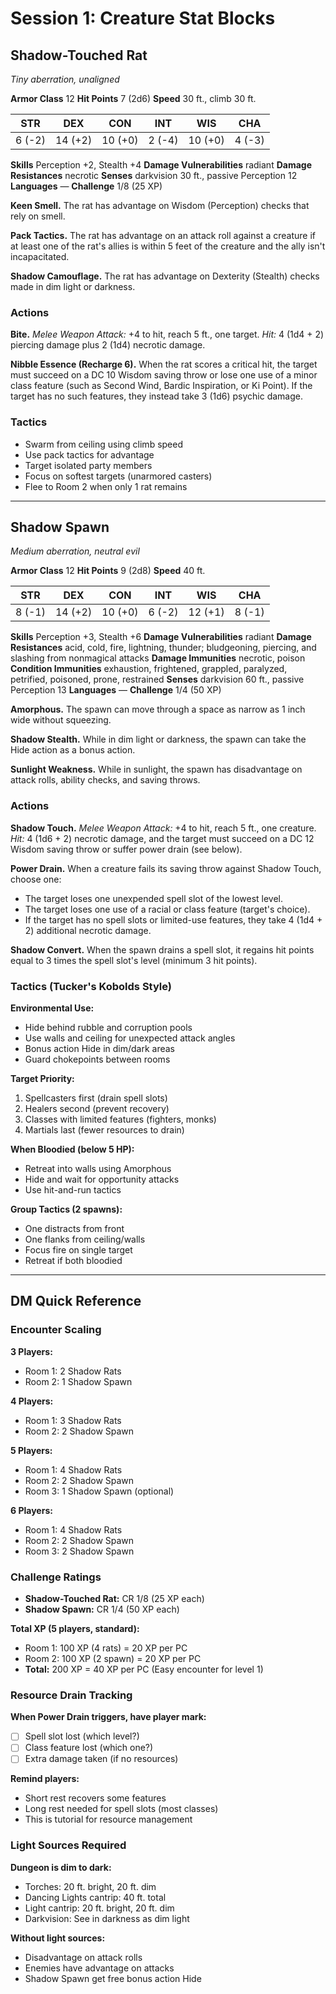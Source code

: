 # Session 1: Creature Stat Blocks

## Shadow-Touched Rat
*Tiny aberration, unaligned*

**Armor Class** 12
**Hit Points** 7 (2d6)
**Speed** 30 ft., climb 30 ft.

| STR | DEX | CON | INT | WIS | CHA |
|:---:|:---:|:---:|:---:|:---:|:---:|
| 6 (-2) | 14 (+2) | 10 (+0) | 2 (-4) | 10 (+0) | 4 (-3) |

**Skills** Perception +2, Stealth +4
**Damage Vulnerabilities** radiant
**Damage Resistances** necrotic
**Senses** darkvision 30 ft., passive Perception 12
**Languages** —
**Challenge** 1/8 (25 XP)

**Keen Smell.** The rat has advantage on Wisdom (Perception) checks that rely on smell.

**Pack Tactics.** The rat has advantage on an attack roll against a creature if at least one of the rat's allies is within 5 feet of the creature and the ally isn't incapacitated.

**Shadow Camouflage.** The rat has advantage on Dexterity (Stealth) checks made in dim light or darkness.

### Actions

**Bite.** *Melee Weapon Attack:* +4 to hit, reach 5 ft., one target. *Hit:* 4 (1d4 + 2) piercing damage plus 2 (1d4) necrotic damage.

**Nibble Essence (Recharge 6).** When the rat scores a critical hit, the target must succeed on a DC 10 Wisdom saving throw or lose one use of a minor class feature (such as Second Wind, Bardic Inspiration, or Ki Point). If the target has no such features, they instead take 3 (1d6) psychic damage.

### Tactics

- Swarm from ceiling using climb speed
- Use pack tactics for advantage
- Target isolated party members
- Focus on softest targets (unarmored casters)
- Flee to Room 2 when only 1 rat remains

---

## Shadow Spawn
*Medium aberration, neutral evil*

**Armor Class** 12
**Hit Points** 9 (2d8)
**Speed** 40 ft.

| STR | DEX | CON | INT | WIS | CHA |
|:---:|:---:|:---:|:---:|:---:|:---:|
| 8 (-1) | 14 (+2) | 10 (+0) | 6 (-2) | 12 (+1) | 8 (-1) |

**Skills** Perception +3, Stealth +6
**Damage Vulnerabilities** radiant
**Damage Resistances** acid, cold, fire, lightning, thunder; bludgeoning, piercing, and slashing from nonmagical attacks
**Damage Immunities** necrotic, poison
**Condition Immunities** exhaustion, frightened, grappled, paralyzed, petrified, poisoned, prone, restrained
**Senses** darkvision 60 ft., passive Perception 13
**Languages** —
**Challenge** 1/4 (50 XP)

**Amorphous.** The spawn can move through a space as narrow as 1 inch wide without squeezing.

**Shadow Stealth.** While in dim light or darkness, the spawn can take the Hide action as a bonus action.

**Sunlight Weakness.** While in sunlight, the spawn has disadvantage on attack rolls, ability checks, and saving throws.

### Actions

**Shadow Touch.** *Melee Weapon Attack:* +4 to hit, reach 5 ft., one creature. *Hit:* 4 (1d6 + 2) necrotic damage, and the target must succeed on a DC 12 Wisdom saving throw or suffer power drain (see below).

**Power Drain.** When a creature fails its saving throw against Shadow Touch, choose one:
- The target loses one unexpended spell slot of the lowest level.
- The target loses one use of a racial or class feature (target's choice).
- If the target has no spell slots or limited-use features, they take 4 (1d4 + 2) additional necrotic damage.

**Shadow Convert.** When the spawn drains a spell slot, it regains hit points equal to 3 times the spell slot's level (minimum 3 hit points).

### Tactics (Tucker's Kobolds Style)

**Environmental Use:**
- Hide behind rubble and corruption pools
- Use walls and ceiling for unexpected attack angles
- Bonus action Hide in dim/dark areas
- Guard chokepoints between rooms

**Target Priority:**
1. Spellcasters first (drain spell slots)
2. Healers second (prevent recovery)
3. Classes with limited features (fighters, monks)
4. Martials last (fewer resources to drain)

**When Bloodied (below 5 HP):**
- Retreat into walls using Amorphous
- Hide and wait for opportunity attacks
- Use hit-and-run tactics

**Group Tactics (2 spawns):**
- One distracts from front
- One flanks from ceiling/walls
- Focus fire on single target
- Retreat if both bloodied

---

## DM Quick Reference

### Encounter Scaling

**3 Players:**
- Room 1: 2 Shadow Rats
- Room 2: 1 Shadow Spawn

**4 Players:**
- Room 1: 3 Shadow Rats
- Room 2: 2 Shadow Spawn

**5 Players:**
- Room 1: 4 Shadow Rats
- Room 2: 2 Shadow Spawn
- Room 3: 1 Shadow Spawn (optional)

**6 Players:**
- Room 1: 4 Shadow Rats
- Room 2: 2 Shadow Spawn
- Room 3: 2 Shadow Spawn

### Challenge Ratings

- **Shadow-Touched Rat:** CR 1/8 (25 XP each)
- **Shadow Spawn:** CR 1/4 (50 XP each)

**Total XP (5 players, standard):**
- Room 1: 100 XP (4 rats) = 20 XP per PC
- Room 2: 100 XP (2 spawn) = 20 XP per PC
- **Total:** 200 XP = 40 XP per PC (Easy encounter for level 1)

### Resource Drain Tracking

**When Power Drain triggers, have player mark:**
- [ ] Spell slot lost (which level?)
- [ ] Class feature lost (which one?)
- [ ] Extra damage taken (if no resources)

**Remind players:**
- Short rest recovers some features
- Long rest needed for spell slots (most classes)
- This is tutorial for resource management

### Light Sources Required

**Dungeon is dim to dark:**
- Torches: 20 ft. bright, 20 ft. dim
- Dancing Lights cantrip: 40 ft. total
- Light cantrip: 20 ft. bright, 20 ft. dim
- Darkvision: See in darkness as dim light

**Without light sources:**
- Disadvantage on attack rolls
- Enemies have advantage on attacks
- Shadow Spawn get free bonus action Hide
